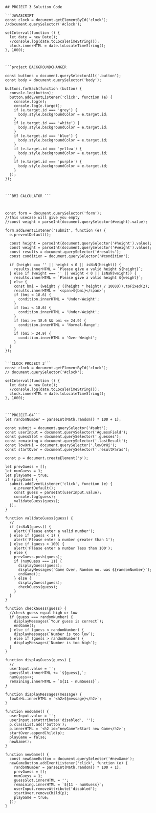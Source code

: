```
## PROJECT 3 Solution Code

```JAVASCRIPT
const clock = document.getElementById('clock');
//document.querySelector('#clock');

setInterval(function () {
  let date = new Date();
  //console.log(date.toLocaleTimeString());
  clock.innerHTML = date.toLocaleTimeString();
}, 1000);



```project BACKGROUNDCHANGER

const buttons = document.querySelectorAll('.button');
const body = document.querySelector('body');

buttons.forEach(function (button) {
  console.log(button);
  button.addEventListener('click', function (e) {
    console.log(e);
    console.log(e.target);
    if (e.target.id === 'grey') {
      body.style.backgroundColor = e.target.id;
    }
    if (e.target.id === 'white') {
      body.style.backgroundColor = e.target.id;
    }
    if (e.target.id === 'blue') {
      body.style.backgroundColor = e.target.id;
    }
    if (e.target.id === 'yellow') {
      body.style.backgroundColor = e.target.id;
    }
    if (e.target.id === 'purple') {
      body.style.backgroundColor = e.target.id;
    }
  });
});



```BMI CALCULATOR ``` 



const form = document.querySelector('form');
//this usecase will give you empty
//const weight = parseInt(document.querySelector(#weight).value);

form.addEventListener('submit', function (e) {
  e.preventDefault();

  const height = parseInt(document.querySelector('#height').value);
  const weight = parseInt(document.querySelector('#weight').value);
  const results = document.querySelector('#results');
  const condition = document.querySelector('#condition');

  if (height === '' || height < 0 || isNaN(height)) {
    results.innerHTML = `Please give a valid height ${height}`;
  } else if (weight === '' || weight < 0 || isNaN(weight)) {
    results.innerHTML = `Please give a valid height ${weight}`;
  } else {
    const bmi = (weight / ((height * height) / 10000)).toFixed(2);
    results.innerHTML = `<span>${bmi}</span>`;
    if (bmi < 18.6) {
      condition.innerHTML = 'Under-Weight';
    }
    if (bmi < 18.6) {
      condition.innerHTML = 'Under-Weight';
    }
    if (bmi >= 18.6 && bmi <= 24.9) {
      condition.innerHTML = 'Normal-Range';
    }
    if (bmi > 24.9) {
      condition.innerHTML = 'Over-Weight';
    }
  }
});


```CLOCK PROJECT 3```
const clock = document.getElementById('clock');
// document.querySelector('#clock');

setInterval(function () {
  let date = new Date();
  //console.log(date.toLocaleTimeString());
  clock.innerHTML = date.toLocaleTimeString();
}, 1000);



```PROJECT-04```
let randomNumber = parseInt(Math.random() * 100 + 1);

const submit = document.querySelector('#subt');
const userInput = document.querySelector('#guessField');
const guessSlot = document.querySelector('.guesses');
const remaining = document.querySelector('.lastResult');
const lowOrHi = document.querySelector('.lowOrHi');
const startOver = document.querySelector('.resultParas');

const p = document.createElement('p');

let prevGuess = [];
let numGuess = 1;
let playGame = true;
if (playGame) {
  submit.addEventListener('click', function (e) {
    e.preventDefault();
    const guess = parseInt(userInput.value);
    console.log(guess);
    validateGuess(guess);
  });
}

function validateGuess(guess) {
  //
  if (isNaN(guess)) {
    alert('Please enter a valid number');
  } else if (guess < 1) {
    alert('Please enter a number greater than 1');
  } else if (guess > 100) {
    alert('Please enter a number less than 100');
  } else {
    prevGuess.push(guess);
    if (numGuess === 11) {
      displayGuess(guess);
      displayMessages(`Game Over, Random no. was ${randomNumber}`);
      endGame();
    } else {
      displayGuess(guess);
      checkGuess(guess);
    }
  }
}

function checkGuess(guess) {
  //check guess equal high or low
  if (guess === randomNumber) {
    displayMessages(`Your guess is correct`);
    endGame();
  } else if (guess < randomNumber) {
    displayMessages(`Number is too low`);
  } else if (guess > randomNumber) {
    displayMessages(`Number is too high`);
  }
}

function displayGuess(guess) {
  //
  userInput.value = '';
  guessSlot.innerHTML += `${guess},`;
  numGuess++;
  remaining.innerHTML = `${11 - numGuess}`;
}

function displayMessages(message) {
  lowOrHi.innerHTML = `<h2>${message}</h2>`;
}

function endGame() {
  userInput.value = '';
  userInput.setAttribute('disabled', '');
  p.classList.add('button');
  p.innerHTML = `<h2 id="newGame">Start new Game</h2>`;
  startOver.appendChild(p);
  playGame = false;
  newGame();
}

function newGame() {
  const newGameButton = document.querySelector('#newGame');
  newGameButton.addEventListener('click', function (e) {
    randomNumber = parseInt(Math.random() * 100 + 1);
    prevGuess = [];
    numGuess = 1;
    guessSlot.innerHTML = '';
    remaining.innerHTML = `${11 - numGuess}`;
    userInput.removeAttribute('disabled');
    startOver.removeChild(p);
    playGame = true;
  });
}
